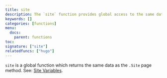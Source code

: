 ```yaml
---
title: site
description: The `site` function provides global access to the same data as the `.Site` page method.
keywords: []
categories: [functions]
menu:
  docs:
    parent: functions
toc:
signature: ["site"]
relatedfuncs: ["hugo"]
---
```


`site` is a global function which returns the same data as the `.Site` page method. See: [Site Variables](/variables/site).
